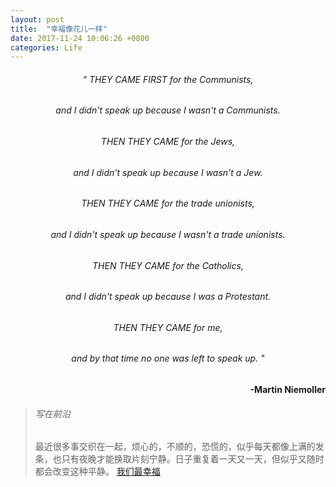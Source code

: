 ```yaml
---
layout: post
title:  "幸福像花儿一样"
date: 2017-11-24 10:06:26 +0800
categories: Life
---
```


<h6 align="center">
" THEY CAME FIRST for the Communists,</h6>
<h6 align="center">
and I didn't speak up because I wasn't a Communists.</h6>
<h6 align="center">
THEN THEY CAME for the Jews,</h6>
<h6 align="center">
and I didn't speak up because I wasn't a Jew.</h6>
<h6 align="center">
THEN THEY CAME for the trade unionists,</h6>
<h6 align="center">
and I didn't speak up because I wasn't a trade unionists.</h6>
<h6 align="center">
THEN THEY CAME for the Catholics,</h6>
<h6 align="center">
and I didn't speak up because I was a Protestant.</h6>
<h6 align="center">
THEN THEY CAME for me,</h6>
<h6 align="center">
and by that time no one was left to speak up. "
</h6>
<h4 align="right">-Martin Niemoller</h4>

> ###### 写在前沿
> 最近很多事交织在一起，烦心的，不顺的，恐慌的，似乎每天都像上满的发条，也只有夜晚才能换取片刻宁静。日子重复着一天又一天，但似乎又随时都会改变这种平静。
> [我们最幸福](https://en.wikipedia.org/wiki/Nothing_to_Envy)
